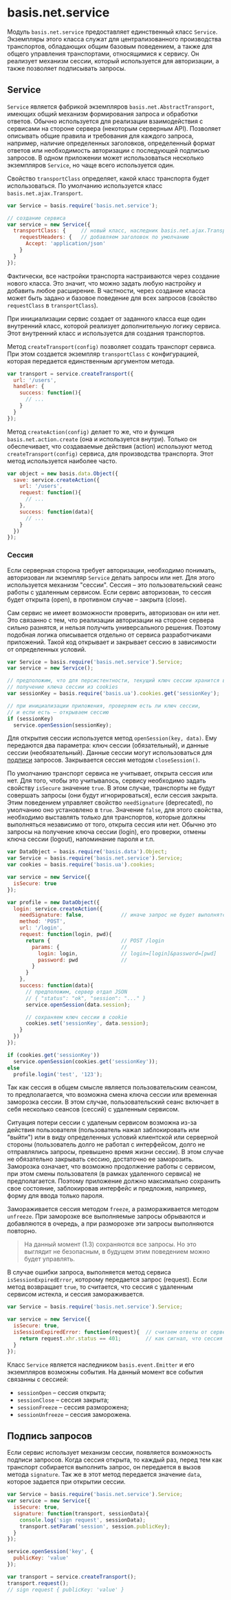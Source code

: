 # basis.net.service

Модуль `basis.net.service` предоставляет единственный класс `Service`. Экземпляры этого класса служат для централизованного производства транспортов, обладающих общим базовым поведением, а также для общего управления транспортами, относящимися к сервису. Он реализует механизм сессии, который используется для авторизации, а также позволяет подписывать запросы.

## Service

`Service` является фабрикой экземпляров `basis.net.AbstractTransport`, имеющих общий механизм формирования запроса и обработки ответов. Обычно используется для реализации взаимодействия с сервисами на стороне сервера (некоторым серверным API). Позволяет описывать общие правила и требования для каждого запроса, например, наличие определенных заголовков, определенный формат ответов или необходимость авторизации с последующей подписью запросов. В одном приложении может использоваться несколько экземпляров `Service`, но чаще всего используется один.

Свойство `transportClass` определяет, какой класс транспорта будет использоваться. По умолчанию иcпользуется класс `basis.net.ajax.Transport`.

```js
var Service = basis.require('basis.net.service');

// создание сервиса
var service = new Service({
  transportClass: {     // новый класс, наследник basis.net.ajax.Transport
    requestHeaders: {   // добавляем заголовок по умолчанию
      Accept: 'application/json'
    }
  }
});
```

Фактически, все настройки транспорта настраиваются через создание нового класса. Это значит, что можно задать любую настройку и добавить любое расширение. В частности, через создание класса может быть задано и базовое поведение для всех запросов (свойство `requestClass` в `transportClass`).

При инициализации сервис создает от заданного класса еще один внутренний класс, которой реализует дополнительную логику сервиса. Этот внутренний класс и используется для создания транспортов.

Метод `createTransport(config)` позволяет создать транспорт сервиса. При этом создается экземпляр `transportClass` с конфигурацией, которая передается единственным аргументом метода.

```js
var transport = service.createTransport({
  url: '/users',
  handler: {
    success: function(){
      // ...
    }
  }
});
```

Метод `createAction(config)` делает то же, что и функция `basis.net.action.create` (она и используется внутри). Только он обеспечивает, что создаваемые действия (action) используют метод `createTransport(config)` сервиса, для производства транспорта. Этот метод используется наиболее часто.

```js
var object = new basis.data.Object({
  save: service.createAction({
    url: '/users',
    request: function(){
      // ...
    },
    success: function(data){
      // ...
    }
  })
});
```

### Сессия

Если серверная сторона требует авторизации, необходимо понимать, авторизован ли экземпляр `Service` делать запросы или нет. Для этого используется механизм "сессии". Сессия – это пользовательский сеанс работы с удаленным сервисом. Если сервис авторизован, то сессия будет открыта (open), в противном случае – закрыта (close).

Сам сервис не имеет возможности проверить, авторизован он или нет. Это связанно с тем, что реализации авторизации на стороне сервера сильно разнятся, и нельзя получить универсального решения. Поэтому подобная логика описывается отдельно от сервиса разработчиками приложений. Такой код открывает и закрывает сессию в зависимости от определенных условий.

```js
var Service = basis.require('basis.net.service').Service;
var service = new Service();

// предположим, что для персистентности, текущий ключ сессии хранится в cookie
// получение ключа сессии из cookies
var sessionKey = basis.require('basis.ua').cookies.get('sessionKey');

// при инициализации приложения, проверяем есть ли ключ сессии,
// и если есть – открываем сессию
if (sessionKey)
  service.openSession(sessionKey);
```

Для открытия сессии используется метод `openSession(key, data)`. Ему передаются два параметра: ключ сессии (обязательный), и данные сессии (необязательный). Данные сессии могут использоваться для [подписи]() запросов. Закрывается сессия методом `closeSession()`.

По умолчанию транспорт сервиса не учитывает, открыта сессия или нет. Для того, чтобы это учитывалось, сервису необходимо задать свойству `isSecure` значение `true`. В этом случае, транспорты не будут совершать запросы (они будут игнорироваться), если сессия закрыта. Этим поведением управляет свойство `needSignature` (deprecated), по умолчанию оно установлено в `true`. Значение `false`, для этого свойства, необходимо выставлять только для транспортов, которые должны выполняться независимо от того, открыта сессия или нет. Обычно это запросы на получение ключа сессии (login), его проверки, отмены ключа сессии (logout), напоминание пароля и т.п.

```js
var DataObject = basis.require('basis.data').Object;
var Service = basis.require('basis.net.service').Service;
var cookies = basis.require('basis.ua').cookies;

var service = new Service({
  isSecure: true
});

var profile = new DataObject({
  login: service.createAction({
    needSignature: false,            // иначе запрос не будет выполнятся
    method: 'POST',
    url: '/login',
    request: function(login, pwd){
      return {                       // POST /login
        params: {                    //
          login: login,              // login=[login]&password=[pwd]
          password: pwd              //
        }
      }
    },
    success: function(data){
      // предположим, сервер отдал JSON
      // { "status": "ok", "session": "..." }
      service.openSession(data.session);

      // сохраняем ключ сессии в cookie
      cookies.set('sessionKey', data.session);
    }
  })
});

if (cookies.get('sessionKey'))
  service.openSession(cookies.get('sessionKey'));
else
  profile.login('test', '123');
```

Так как сессия в общем смысле является пользовательским сеансом, то предполагается, что возможна смена ключа сессии или временная заморозка сессии. В этом случае, пользовательский сеанс включает в себя несколько сеансов (сессий) с удаленным сервисом.

Ситуация потери сессии с удаленым сервисом возможна из-за действия пользователя (пользователь нажал заблокировать или "выйти") или в виду определенных условий клиентской или серверной стороны (пользователь долго не работал с интерфейсом, долго не отправлялись запросы, превышено время жизни сессии). В этом случае не обязательно закрывать сессию, достаточно ее заморозить. Заморозка означает, что возможно продолжение работы с сервисом, при этом смены пользователя (в рамках удаленного сервиса) не предполагается. Поэтому приложение должно максимально сохранить свое состояние, заблокировав интерфейс и предложив, например, форму для ввода только пароля.

Замораживается сессия методом `freeze`, а размораживается методом `unfreeze`. При заморозке все выполняемые запросы обрываются и добавляются в очередь, а при разморозке эти запросы выполняются повторно.

> На данный момент (1.3) сохраняются все запросы. Но это выглядит не безопасным, в будущем этим поведением можно будет управлять.

В случае ошибки запроса, выполняется метод сервиса `isSessionExpiredError`, которому передается запрос (request). Если метод возвращает `true`, то считается, что сессия с удаленным сервисом истекла, и сессия замораживается.

```js
var Service = basis.require('basis.net.service').Service;

var service = new Service({
  isSecure: true,
  isSessionExpiredError: function(request){  // считаем ответы от сервера с кодом 401,
    return request.xhr.status == 401;        // как сигнал, что сессия устарела
  }
});
```

Класс `Service` является наследником `basis.event.Emitter` и его экземпляров возможны события. На данный момент все события связанны с сессией:

- `sessionOpen` – сессия открыта;
- `sessionClose` – сессия закрыта;
- `sessionFreeze` – сессия разморожена;
- `sessionUnfreeze` – сессия заморожена.

## Подпись запросов

Если сервис использует механизм сессии, появляется вохможность подписи запросов. Когда сессия открыта, то каждый раз, перед тем как транспорт собирается выполнить запрос, он передается в вызов метода `signature`. Так же в этот метод передается значение `data`, которое задается при открытии сессии.

```js
var Service = basis.require('basis.net.service').Service;
var service = new Service({
  isSecure: true,
  signature: function(transport, sessionData){
    console.log('sign request', sessionData);
    transport.setParam('session', session.publicKey);
  }
});

service.openSession('key', {
  publicKey: 'value'
});

var transport = service.createTransport();
transport.request();
// sign request { publicKey: 'value' }
```
